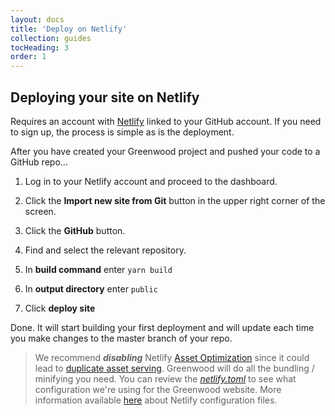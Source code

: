 ```yaml
---
layout: docs
title: 'Deploy on Netlify'
collection: guides
tocHeading: 3
order: 1
---
```


## Deploying your site on Netlify

Requires an account with [Netlify](https://www.netlify.com) linked to your GitHub account. If you need to sign up, the process is simple as is the deployment.

After you have created your Greenwood project and pushed your code to a GitHub repo...

1. Log in to your Netlify account and proceed to the dashboard.

1. Click the **Import new site from Git** button in the upper right corner of the screen.

1. Click the **GitHub** button.

1. Find and select the relevant repository.

1. In **build command** enter  `yarn build`

1. In **output directory** enter  `public`

1. Click **deploy site**

Done. It will start building your first deployment and will update each time you make changes to the master branch of your repo.

> We recommend **_disabling_** Netlify [Asset Optimization](https://www.netlify.com/blog/2019/08/05/control-your-asset-optimization-settings-from-netlify.toml/) since it could lead to [duplicate asset serving](https://community.netlify.com/t/asset-optimization-preloading-fonts/3197/7). Greenwood will do all the bundling / minifying you need.  You can review the [_netlify.toml_](https://github.com/ProjectEvergreen/greenwood/blob/master/netlify.toml) to see what configuration we're using for the Greenwood website.  More information available [here](https://docs.netlify.com/configure-builds/file-based-configuration/) about Netlify configuration files.